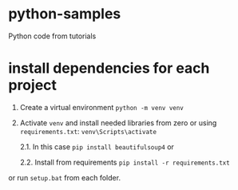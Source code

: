 # python-samples
Python code from tutorials 

# install dependencies for each project

1. Create a virtual environment `python -m venv venv`

2. Activate `venv` and install needed libraries from zero or using `requirements.txt`: `venv\Scripts\activate`

    2.1. In this case `pip install beautifulsoup4` or
    
    2.2. Install from requirements `pip install -r requirements.txt`

or run `setup.bat` from each folder.